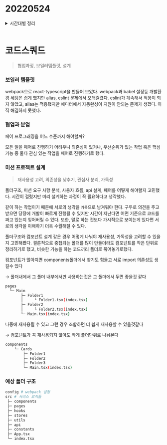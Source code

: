 # 20220524

<details>
<summary>시간대별 정리</summary>

### 오전

react-typescript 보일러 템플릿

### 오후

보일러 템플릿 적용
설계

### 저녁

설계 마무리

</details>
<br>

# 코드스쿼드

> 협업과정, 보일러템플릿, 설계

### 보일러 템플릿

webpack으로 react-typescript을 만들어 보았다. webpack과 babel 설정등 개발환경 세팅은 쉽게 했지만 alias, eslint 문제에서 오래걸렸다. eslint가 계속해서 적용이 되지 않았고, alias는 적용됐지만 에디터에서 자동완성이 지원이 안되는 문제가 생겼다. 아직 해결하지 못했다.

### 협업과 분업

페어 프로그래밍을 어느 수준까지 해야할까?

모든 일을 페어로 진행하기 어려우니 의존성이 있거나, 우선순위가 있는 작업 혹은 핵심기능 중 둘다 관심 있는 작업을 페어로 진행하기로 했다.

### 미션 프로젝트 설계

> 재사용성 고려, 의존성을 낮추기, 관심사 분리, 가독성

폴더구조, 미션 요구 사항 분석, 사용자 흐름, api 설계, 페어를 어떻게 해야할지 고민했다. 시간이 걸렸지만 미리 설계하는 과정이 꼭 필요하다고 생각했다.

같이 하는 작업이기 때문에 서로의 생각을 `기록`으로 남겨둬야 한다. 구두로 의견을 주고 받으면 당장에 개발이 빠르게 진행될 수 있지만 시간이 지난다면 어떤 기준으로 코드를 짜고 있는지 잊어버릴 수 있다. 또한, 말로 하는 것보다 가시적으로 보이는게 있다면 서로의 생각을 이해하기 더욱 수월해질 수 있다.

폴더구조와 컴포넌트 설계 같은 경우 어떻게 나눠야 재사용성, 가독성을 고려할 수 있을지 고민해봤다. 결론적으로 중첩되는 폴더를 많이 만들더라도 컴포넌트를 작은 단위로 정리하기로 했고, 비슷한 기능을 하는 코드끼리 폴더로 묶어놓기로했다.

컴포넌트가 많아지면 components폴더에서 찾기도 힘들고 서로 import 의존성도 생길수 있다

→ 폴더내에서 그 폴더 내부에서만 사용하는것은 그 폴더에서 두면 좋을것 같다

```bash
pages
  └─ Main
       ├─ Folder1
       │     └ Folder1.tsx(index.tsx)
       ├─ Folder2
       │     └ Folder2.tsx(index.tsx)
       └─ Main.tsx(index.tsx)
```

나중에 재사용될 수 있고 그런 경우 조합하면 더 쉽게 재사용할 수 있을것같다

→ 컴포넌트가 꼭 재사용되지 않아도 작게 폴더단위로 나눠본다

```bash
components
    └─ Cards
        ├─ Folder1
        ├─ Folder2
        ├─ Folder3
        └─ Main.tsx(index.tsx)
```

### 예상 폴더 구조

```bash
config # webpack 설정
src # 서비스 로직들
 ├─ components
 ├─ pages
 ├─ hooks
 ├─ stores
 ├─ utils
 ├─ api
 ├─ constants
 ├─ App.tsx
 └─ index.tsx
```
